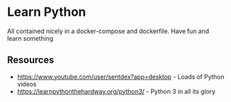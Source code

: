 # Learn Python

All contained nicely in a docker-compose and dockerfile. Have fun and learn something

## Resources

* https://www.youtube.com/user/sentdex?app=desktop - Loads of Python videos
* https://learnpythonthehardway.org/python3/ - Python 3 in all its glory